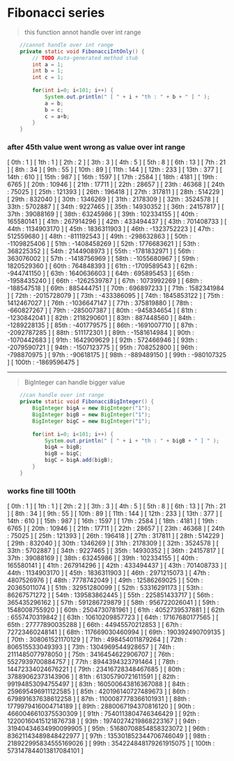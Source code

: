 
# Fibonacci series

> this function annot handle over int range

```java
	//cannot handle over int range
	private static void FibonacciIntOnly() {
		// TODO Auto-generated method stub
		int a = 1;
		int b = 1;
		int c = 1;
		
		for(int i=0; i<101; i++) {
			System.out.println(" [ " + i + "th : " + b + " ] " );
			a = b;
			b = c;
			c = a+b;
		}		
	}
```

### after 45th value went wrong as value over int range
 [ 0th : 1 ] 
 [ 1th : 1 ] 
 [ 2th : 2 ] 
 [ 3th : 3 ] 
 [ 4th : 5 ] 
 [ 5th : 8 ] 
 [ 6th : 13 ] 
 [ 7th : 21 ] 
 [ 8th : 34 ] 
 [ 9th : 55 ] 
 [ 10th : 89 ] 
 [ 11th : 144 ] 
 [ 12th : 233 ] 
 [ 13th : 377 ] 
 [ 14th : 610 ] 
 [ 15th : 987 ] 
 [ 16th : 1597 ] 
 [ 17th : 2584 ] 
 [ 18th : 4181 ] 
 [ 19th : 6765 ] 
 [ 20th : 10946 ] 
 [ 21th : 17711 ] 
 [ 22th : 28657 ] 
 [ 23th : 46368 ] 
 [ 24th : 75025 ] 
 [ 25th : 121393 ] 
 [ 26th : 196418 ] 
 [ 27th : 317811 ] 
 [ 28th : 514229 ] 
 [ 29th : 832040 ] 
 [ 30th : 1346269 ] 
 [ 31th : 2178309 ] 
 [ 32th : 3524578 ] 
 [ 33th : 5702887 ] 
 [ 34th : 9227465 ] 
 [ 35th : 14930352 ] 
 [ 36th : 24157817 ] 
 [ 37th : 39088169 ] 
 [ 38th : 63245986 ] 
 [ 39th : 102334155 ] 
 [ 40th : 165580141 ] 
 [ 41th : 267914296 ] 
 [ 42th : 433494437 ] 
 [ 43th : 701408733 ] 
 [ 44th : 1134903170 ] 
 [ 45th : 1836311903 ] 
 [ 46th : -1323752223 ] 
 [ 47th : 512559680 ] 
 [ 48th : -811192543 ] 
 [ 49th : -298632863 ] 
 [ 50th : -1109825406 ] 
 [ 51th : -1408458269 ] 
 [ 52th : 1776683621 ] 
 [ 53th : 368225352 ] 
 [ 54th : 2144908973 ] 
 [ 55th : -1781832971 ] 
 [ 56th : 363076002 ] 
 [ 57th : -1418756969 ] 
 [ 58th : -1055680967 ] 
 [ 59th : 1820529360 ] 
 [ 60th : 764848393 ] 
 [ 61th : -1709589543 ] 
 [ 62th : -944741150 ] 
 [ 63th : 1640636603 ] 
 [ 64th : 695895453 ] 
 [ 65th : -1958435240 ] 
 [ 66th : -1262539787 ] 
 [ 67th : 1073992269 ] 
 [ 68th : -188547518 ] 
 [ 69th : 885444751 ] 
 [ 70th : 696897233 ] 
 [ 71th : 1582341984 ] 
 [ 72th : -2015728079 ] 
 [ 73th : -433386095 ] 
 [ 74th : 1845853122 ] 
 [ 75th : 1412467027 ] 
 [ 76th : -1036647147 ] 
 [ 77th : 375819880 ] 
 [ 78th : -660827267 ] 
 [ 79th : -285007387 ] 
 [ 80th : -945834654 ] 
 [ 81th : -1230842041 ] 
 [ 82th : 2118290601 ] 
 [ 83th : 887448560 ] 
 [ 84th : -1289228135 ] 
 [ 85th : -401779575 ] 
 [ 86th : -1691007710 ] 
 [ 87th : -2092787285 ] 
 [ 88th : 511172301 ] 
 [ 89th : -1581614984 ] 
 [ 90th : -1070442683 ] 
 [ 91th : 1642909629 ] 
 [ 92th : 572466946 ] 
 [ 93th : -2079590721 ] 
 [ 94th : -1507123775 ] 
 [ 95th : 708252800 ] 
 [ 96th : -798870975 ] 
 [ 97th : -90618175 ] 
 [ 98th : -889489150 ] 
 [ 99th : -980107325 ] 
 [ 100th : -1869596475 ] 

--- 

> BigInteger can handle bigger value


```java
	//can handle over int range
	private static void FibonacciBigInteger() {
		BigInteger bigA = new BigInteger("1");
		BigInteger bigB = new BigInteger("1");
		BigInteger bigC = new BigInteger("1");
		
		for(int i=0; i<101; i++) {
			System.out.println(" [ " + i + "th : " + bigB + " ] " );
			bigA = bigB;
			bigB = bigC;
			bigC = bigA.add(bigB);
		}
	}
```

### works fine till 100th

 [ 0th : 1 ] 
 [ 1th : 1 ] 
 [ 2th : 2 ] 
 [ 3th : 3 ] 
 [ 4th : 5 ] 
 [ 5th : 8 ] 
 [ 6th : 13 ] 
 [ 7th : 21 ] 
 [ 8th : 34 ] 
 [ 9th : 55 ] 
 [ 10th : 89 ] 
 [ 11th : 144 ] 
 [ 12th : 233 ] 
 [ 13th : 377 ] 
 [ 14th : 610 ] 
 [ 15th : 987 ] 
 [ 16th : 1597 ] 
 [ 17th : 2584 ] 
 [ 18th : 4181 ] 
 [ 19th : 6765 ] 
 [ 20th : 10946 ] 
 [ 21th : 17711 ] 
 [ 22th : 28657 ] 
 [ 23th : 46368 ] 
 [ 24th : 75025 ] 
 [ 25th : 121393 ] 
 [ 26th : 196418 ] 
 [ 27th : 317811 ] 
 [ 28th : 514229 ] 
 [ 29th : 832040 ] 
 [ 30th : 1346269 ] 
 [ 31th : 2178309 ] 
 [ 32th : 3524578 ] 
 [ 33th : 5702887 ] 
 [ 34th : 9227465 ] 
 [ 35th : 14930352 ] 
 [ 36th : 24157817 ] 
 [ 37th : 39088169 ] 
 [ 38th : 63245986 ] 
 [ 39th : 102334155 ] 
 [ 40th : 165580141 ] 
 [ 41th : 267914296 ] 
 [ 42th : 433494437 ] 
 [ 43th : 701408733 ] 
 [ 44th : 1134903170 ] 
 [ 45th : 1836311903 ] 
 [ 46th : 2971215073 ] 
 [ 47th : 4807526976 ] 
 [ 48th : 7778742049 ] 
 [ 49th : 12586269025 ] 
 [ 50th : 20365011074 ] 
 [ 51th : 32951280099 ] 
 [ 52th : 53316291173 ] 
 [ 53th : 86267571272 ] 
 [ 54th : 139583862445 ] 
 [ 55th : 225851433717 ] 
 [ 56th : 365435296162 ] 
 [ 57th : 591286729879 ] 
 [ 58th : 956722026041 ] 
 [ 59th : 1548008755920 ] 
 [ 60th : 2504730781961 ] 
 [ 61th : 4052739537881 ] 
 [ 62th : 6557470319842 ] 
 [ 63th : 10610209857723 ] 
 [ 64th : 17167680177565 ] 
 [ 65th : 27777890035288 ] 
 [ 66th : 44945570212853 ] 
 [ 67th : 72723460248141 ] 
 [ 68th : 117669030460994 ] 
 [ 69th : 190392490709135 ] 
 [ 70th : 308061521170129 ] 
 [ 71th : 498454011879264 ] 
 [ 72th : 806515533049393 ] 
 [ 73th : 1304969544928657 ] 
 [ 74th : 2111485077978050 ] 
 [ 75th : 3416454622906707 ] 
 [ 76th : 5527939700884757 ] 
 [ 77th : 8944394323791464 ] 
 [ 78th : 14472334024676221 ] 
 [ 79th : 23416728348467685 ] 
 [ 80th : 37889062373143906 ] 
 [ 81th : 61305790721611591 ] 
 [ 82th : 99194853094755497 ] 
 [ 83th : 160500643816367088 ] 
 [ 84th : 259695496911122585 ] 
 [ 85th : 420196140727489673 ] 
 [ 86th : 679891637638612258 ] 
 [ 87th : 1100087778366101931 ] 
 [ 88th : 1779979416004714189 ] 
 [ 89th : 2880067194370816120 ] 
 [ 90th : 4660046610375530309 ] 
 [ 91th : 7540113804746346429 ] 
 [ 92th : 12200160415121876738 ] 
 [ 93th : 19740274219868223167 ] 
 [ 94th : 31940434634990099905 ] 
 [ 95th : 51680708854858323072 ] 
 [ 96th : 83621143489848422977 ] 
 [ 97th : 135301852344706746049 ] 
 [ 98th : 218922995834555169026 ] 
 [ 99th : 354224848179261915075 ] 
 [ 100th : 573147844013817084101 ] 
